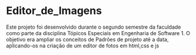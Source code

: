 # Editor_de_Imagens
Este projeto foi desenvolvido durante o segundo semestre da faculdade como parte da disciplina Tópicos Especiais em Engenharia de Software  1. O objetivo era ampliar os conceitos de Padrões de projeto até a data, aplicando-os na criação de um editor de fotos em html,css e js
